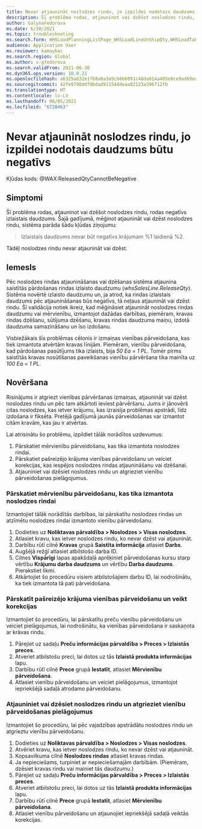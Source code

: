 ```yaml
---
title: Nevar atjaunināt noslodzes rindu, jo izpildei nodotais daudzums būtu negatīvs
description: Šī problēma rodas, atjauninot vai dzēšot noslodzes rindu, rodas negatīvs izlaistais daudzums.
author: GalynaFedorova
ms.date: 6/30/2021
ms.topic: troubleshooting
ms.search.form: WHSLoadPlanningListPage_WHSLoadLineUnShipQty,WHSLoadTable_WHSLoadLineUnShipQty,WHSLoadPlanningWorkbench_WHSLoadLineUnShipQty,WHSShipmentDetails_WHSLoadLineUnShipQty,WHSLoadPlanningListPage_DeleteButtonLoadLine,WHSLoadTable_DeleteButtonLoadLine,WHSLoadPlanningWorkbench_DeleteButtonLoadLine,WHSShipmentDetails_DeleteButtonShipment
audience: Application User
ms.reviewer: kamaybac
ms.search.region: Global
ms.author: v-gfedorova
ms.search.validFrom: 2021-06-30
ms.dyn365.ops.version: 10.0.21
ms.openlocfilehash: a6325a632e1f68a0a3a9cb6b6091c48da014a405e8ce9ad69ea841f5cceb216f
ms.sourcegitcommit: 42fe9790ddf0bdad911544deaa82123a396712fb
ms.translationtype: HT
ms.contentlocale: lv-LV
ms.lasthandoff: 08/05/2021
ms.locfileid: "6728463"
---
```

# <a name="cant-update-a-load-line-because-the-released-quantity-would-be-negative"></a>Nevar atjaunināt noslodzes rindu, jo izpildei nodotais daudzums būtu negatīvs

Kļūdas kods: @WAX:ReleasedQtyCannotBeNegative

## <a name="symptoms"></a>Simptomi

Šī problēma rodas, atjauninot vai dzēšot noslodzes rindu, rodas negatīvs izlaistais daudzums. Šajā gadījumā, mēģinot atjaunināt vai dzēst noslodzes rindu, sistēma parāda šādu kļūdas ziņojumu:

> Izlaistais daudzums nevar būt negatīvs krājumam %1 laidienā %2.

Tādēļ noslodzes rindu nevar atjaunināt vai dzēst.

## <a name="cause"></a>Iemesls

Pēc noslodzes rindas atjaunināšanas vai dzēšanas sistēma atjaunina saistītās pārdošanas rindas izlaisto daudzumu (*whsSalesLine.ReleaseQty*). Sistēma novērtē izlaisto daudzumu un, ja atrod, ka rindas izlaistais daudzums pēc atjaunināšanas būs negatīvs, tā neļaus atjaunināt vai dzēst rindu. Šī validācija notiek ikreiz, kad mēģināsiet atjaunināt noslodzes rindas daudzumu vai mērvienību, izmantojot dažādas darbības, piemēram, kravas rindas dzēšanu, sūtījuma dzēšanu, kravas rindas daudzuma maiņu, izdotā daudzuma samazināšanu un īso izdošanu.

Visbiežākais šīs problēmas cēlonis ir izmaiņas vienības pārveidošana, kas tiek izmantota atvērtām kravas līnijām. Piemēram, vienību pārveidošana, kad pārdošanas pasūtījums tika izlaists, bija *50 Ea = 1 PL*. Tomēr pirms saistītās kravas nosūtīšanas paveikšanas vienību pārvēršana tika mainīta uz *100 Ea = 1 PL*.

## <a name="resolution"></a>Novēršana

Risinājums ir atgriezt vienības pārvēršanas izmaiņas, atjaunināt vai dzēst noslodzes rindu un pēc tam atkārtoti ieviest pārvēršanu. Jums ir jānovērš citas noslodzes, kas ietver krājumu, kas izraisīja problēmas apstrādi, līdz izdošana ir fiksēta. Pretējā gadījumā jaunās pārveidošanas var izmantot citām kravām, kas jau ir atvērtas.

Lai atrisinātu šo problēmu, izpildiet tālāk norādītos uzdevumus:

1. Pārskatiet mērvienību pārveidošanu, kas tika izmantota noslodzes rindai.
2. Pārskatiet pašreizējo krājuma vienības pārveidošanu un veiciet korekcijas, kas iespējos noslodzes rindas atjaunināšanu vai dzēšanai.
3. Atjauniniet vai dzēsiet noslodzes rindu un atgrieziet vienību pārveidošanas pielāgojumus.

### <a name="review-the-unit-conversion-that-was-used-for-the-load-line"></a>Pārskatiet mērvienību pārveidošanu, kas tika izmantota noslodzes rindai

Izmantojiet tālāk norādītās darbības, lai pārskatītu noslodzes rindas un atzīmētu noslodzes rindai izmantoto vienību pārveidošanu.

1. Dodieties uz **Noliktavas pārvaldība \> Noslodzes \> Visas noslodzes**.
1. Atlasiet kravu, kas ietver noslodzes rindu, ko nevar dzēst vai atjaunināt.
1. Darbību rūtī cilnē **Kravas** grupā **Saistīta informācija** atlasiet **Darbs**.
1. Augšējā režģī atlasiet atbilstošo darba ID.
1. Cilnes **Vispārīgi** lapas apakšdaļā aprēķiniet pārveidošanas kursu starp vērtību **Krājumu darba daudzums** un vērtību **Darba daudzums**. Pierakstiet likmi.
1. Atkārtojiet šo procedūru visiem atbilstošajiem darbu ID, lai nodrošinātu, ka tiek izmantota tā pati pārveidošana.

### <a name="review-the-current-unit-conversion-for-the-item-and-make-adjustments"></a>Pārskatīt pašreizējo krājuma vienības pārveidošanu un veikt korekcijas

Izmantojiet šo procedūru, lai pārskatītu preču vienību pārveidošanu un veiciet pielāgojumus, lai nodrošinātu, ka vienības pārveidošana ir saskaņota ar krāvas rindu.

1. Pārejiet uz sadaļu **Preču informācijas pārvaldība \> Preces \> Izlaistās preces**.
1. Atveriet atbilstošu preci, lai dotos uz tās **Izlaistā produkta informācijas** lapu.
1. Darbību rūtī cilnē **Prece** grupā **Iestatīt**, atlasiet **Mērvienību pārveidošana**.
1. Atlasiet vienību pārveidošanu un veiciet pielāgojumus, izmantojot iepriekšējā sadaļā atrodamo pārveidošanu.

### <a name="update-or-delete-the-load-line-and-revert-the-unit-conversion-adjustments"></a>Atjauniniet vai dzēsiet noslodzes rindu un atgrieziet vienību pārveidošanas pielāgojumus

Izmantojiet šo procedūru, lai pēc vajadzības apstrādātu noslodzes rindu un atgrieztu vienību pārveidošanu.

1. Dodieties uz **Noliktavas pārvaldība \> Noslodzes \> Visas noslodzes**.
1. Atvēriet kravu, kas ietver noslodzes rindu, ko nevar dzēst vai atjaunināt.
1. Kopsavilkuma cilnē **Noslodzes rindas** atlasiet kravas rindas.
1. Ja nepieciešams, turpiniet ar nepieciešamajām darbībām. (Piemēram, dzēsiet kravas rindu vai mainiet tās daudzumu.)
1. Pārejiet uz sadaļu **Preču informācijas pārvaldība \> Preces \> Izlaistās preces**.
1. Atveriet atbilstošu preci, lai dotos uz tās **Izlaistā produkta informācijas** lapu.
1. Darbību rūtī cilnē **Prece** grupā **Iestatīt**, atlasiet **Mērvienību pārveidošana**.
1. Atlasiet vienību pārveidošanu un atjaunojiet iepriekšējā sadaļā veiktās korekcijas.
